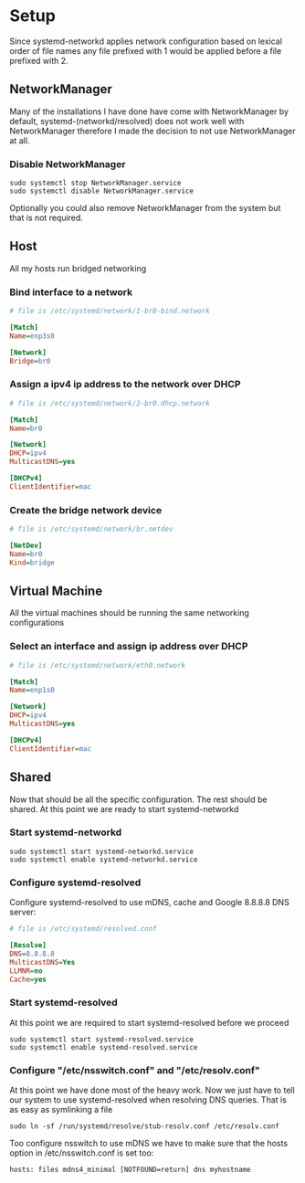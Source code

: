 # Setup

Since systemd-networkd applies network configuration based on lexical
order of file names any file prefixed with 1 would be applied before a
file prefixed with 2.

## NetworkManager

Many of the installations I have done have come with NetworkManager by
default, systemd-(networkd/resolved) does not work well with
NetworkManager therefore I made the decision to not use NetworkManager
at all.

### Disable NetworkManager

```shell
sudo systemctl stop NetworkManager.service
sudo systemctl disable NetworkManager.service
```

Optionally you could also remove NetworkManager from the system but that
is not required.

## Host

All my hosts run bridged networking

### Bind interface to a network

```ini
# file is /etc/systemd/network/1-br0-bind.network

[Match]
Name=enp3s0

[Network]
Bridge=br0
```

### Assign a ipv4 ip address to the network over DHCP

```ini
# file is /etc/systemd/network/2-br0.dhcp.network

[Match]
Name=br0

[Network]
DHCP=ipv4
MulticastDNS=yes

[DHCPv4]
ClientIdentifier=mac
```

### Create the bridge network device

```ini
# file is /etc/systemd/network/br.netdev

[NetDev]
Name=br0
Kind=bridge
```

## Virtual Machine

All the virtual machines should be running the same networking
configurations

### Select an interface and assign ip address over DHCP

```ini
# file is /etc/systemd/network/eth0.network

[Match]
Name=enp1s0

[Network]
DHCP=ipv4
MulticastDNS=yes

[DHCPv4]
ClientIdentifier=mac
```

## Shared

Now that should be all the specific configuration. The rest should be
shared. At this point we are ready to start systemd-networkd

### Start systemd-networkd

```shell
sudo systemctl start systemd-networkd.service
sudo systemctl enable systemd-networkd.service
```

### Configure systemd-resolved

Configure systemd-resolved to use mDNS, cache and Google 8.8.8.8 DNS
server:

```ini
# file is /etc/systemd/resolved.conf

[Resolve]
DNS=8.8.8.8
MulticastDNS=Yes
LLMNR=no
Cache=yes
```

### Start systemd-resolved

At this point we are required to start systemd-resolved before we
proceed

```shell
sudo systemctl start systemd-resolved.service
sudo systemctl enable systemd-resolved.service
```

### Configure "/etc/nsswitch.conf" and "/etc/resolv.conf"

At this point we have done most of the heavy work. Now we just have to
tell our system to use systemd-resolved when resolving DNS queries. That
is as easy as symlinking a file

```shell
sudo ln -sf /run/systemd/resolve/stub-resolv.conf /etc/resolv.conf
```

Too configure nsswitch to use mDNS we have to make sure that the hosts
option in /etc/nsswitch.conf is set too:

```
hosts: files mdns4_minimal [NOTFOUND=return] dns myhostname
```
